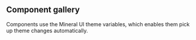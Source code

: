 ## Component gallery

Components use the Mineral UI theme variables, which enables them pick up theme
changes automatically.
